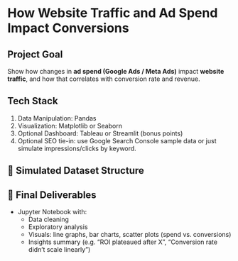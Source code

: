 
# How Website Traffic and Ad Spend Impact Conversions

## Project Goal 
Show how changes in **ad spend (Google Ads / Meta Ads)** impact **website traffic**, and how that correlates with conversion rate and revenue.

## Tech Stack
1. Data Manipulation: Pandas
2. Visualization: Matplotlib or Seaborn
3. Optional Dashboard: Tableau or Streamlit (bonus points)
4. Optional SEO tie-in: use Google Search Console sample data or just simulate impressions/clicks by keyword.

## 🧪 Simulated Dataset Structure

## 📝 Final Deliverables
- Jupyter Notebook with:
    - Data cleaning
    - Exploratory analysis
    - Visuals: line graphs, bar charts, scatter plots (spend vs. conversions)
    - Insights summary (e.g. “ROI plateaued after X”, “Conversion rate didn’t scale linearly”)

